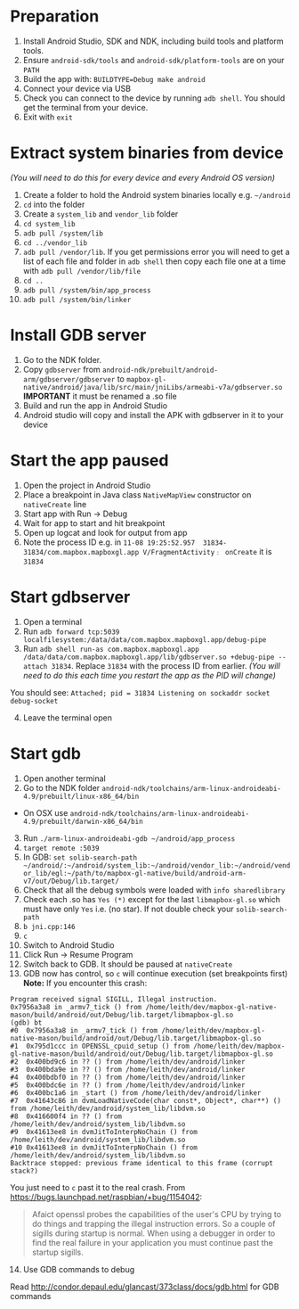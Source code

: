 # Preparation

1. Install Android Studio, SDK and NDK, including build tools and platform tools.
2. Ensure `android-sdk/tools` and `android-sdk/platform-tools` are on your `PATH`
2. Build the app with: `BUILDTYPE=Debug make android`
3. Connect your device via USB
4. Check you can connect to the device by running `adb shell`. You should get the terminal from your device.
5. Exit with `exit`

# Extract system binaries from device
_(You will need to do this for every device and every Android OS version)_

1. Create a folder to hold the Android system binaries locally e.g. `~/android`
2. `cd` into the folder
3. Create a `system_lib` and `vendor_lib` folder
4. `cd system_lib`
5. `adb pull /system/lib`
6. `cd ../vendor_lib`
7. `adb pull /vendor/lib`. If you get permissions error you will need to get a list of each file and folder in `adb shell` then copy each file one at a time with `adb pull /vendor/lib/file`
8. `cd ..`
9. `adb pull /system/bin/app_process`
9. `adb pull /system/bin/linker`

# Install GDB server

1. Go to the NDK folder.
2. Copy `gdbserver` from `android-ndk/prebuilt/android-arm/gdbserver/gdbserver` to `mapbox-gl-native/android/java/lib/src/main/jniLibs/armeabi-v7a/gdbserver.so`
**IMPORTANT** it must be renamed a .so file
3. Build and run the app in Android Studio
4. Android studio will copy and install the APK with gdbserver in it to your device

# Start the app paused

1. Open the project in Android Studio
2. Place a breakpoint in Java class `NativeMapView` constructor on `nativeCreate` line
3. Start app with Run -> Debug
4. Wait for app to start and hit breakpoint
5. Open up logcat and look for output from app
6. Note the process ID e.g. in `11-08 19:25:52.957  31834-31834/com.mapbox.mapboxgl.app V/FragmentActivity﹕ onCreate` it is `31834`

# Start gdbserver

1. Open a terminal
2. Run `adb forward tcp:5039 localfilesystem:/data/data/com.mapbox.mapboxgl.app/debug-pipe`
3. Run `adb shell run-as com.mapbox.mapboxgl.app /data/data/com.mapbox.mapboxgl.app/lib/gdbserver.so +debug-pipe --attach 31834`. Replace `31834` with the process ID from earlier.
_(You will need to do this each time you restart the app as the PID will change)_

You should see:
`Attached; pid = 31834
Listening on sockaddr socket debug-socket`

4. Leave the terminal open

# Start gdb

1. Open another terminal
2. Go to the NDK folder `android-ndk/toolchains/arm-linux-androideabi-4.9/prebuilt/linux-x86_64/bin`
- On OSX use `android-ndk/toolchains/arm-linux-androideabi-4.9/prebuilt/darwin-x86_64/bin`
3. Run `./arm-linux-androideabi-gdb ~/android/app_process`
4. `target remote :5039`
5. In GDB: `set solib-search-path ~/android/:~/android/system_lib:~/android/vendor_lib:~/android/vendor_lib/egl:~/path/to/mapbox-gl-native/build/android-arm-v7/out/Debug/lib.target/`
6. Check that all the debug symbols were loaded with `info sharedlibrary`
7. Check each .so has `Yes (*)` except for the last `libmapbox-gl.so` which must have only `Yes` i.e. (no star). If not double check your `solib-search-path`
8. `b jni.cpp:146`
9. `c`
10. Switch to Android Studio
11. Click Run -> Resume Program
12. Switch back to GDB. It should be paused at `nativeCreate`
13. GDB now has control, so `c` will continue execution (set breakpoints first)
**Note:**
If you encounter this crash:
```
Program received signal SIGILL, Illegal instruction.
0x7956a3a8 in _armv7_tick () from /home/leith/dev/mapbox-gl-native-mason/build/android/out/Debug/lib.target/libmapbox-gl.so
(gdb) bt
#0  0x7956a3a8 in _armv7_tick () from /home/leith/dev/mapbox-gl-native-mason/build/android/out/Debug/lib.target/libmapbox-gl.so
#1  0x795d1ccc in OPENSSL_cpuid_setup () from /home/leith/dev/mapbox-gl-native-mason/build/android/out/Debug/lib.target/libmapbox-gl.so
#2  0x400bd9c6 in ?? () from /home/leith/dev/android/linker
#3  0x400bda9e in ?? () from /home/leith/dev/android/linker
#4  0x400bdbf0 in ?? () from /home/leith/dev/android/linker
#5  0x400bdc6e in ?? () from /home/leith/dev/android/linker
#6  0x400bc1a6 in _start () from /home/leith/dev/android/linker
#7  0x41643c86 in dvmLoadNativeCode(char const*, Object*, char**) () from /home/leith/dev/android/system_lib/libdvm.so
#8  0x416600f4 in ?? () from /home/leith/dev/android/system_lib/libdvm.so
#9  0x41613ee8 in dvmJitToInterpNoChain () from /home/leith/dev/android/system_lib/libdvm.so
#10 0x41613ee8 in dvmJitToInterpNoChain () from /home/leith/dev/android/system_lib/libdvm.so
Backtrace stopped: previous frame identical to this frame (corrupt stack?)
```
You just need to `c` past it to the real crash. From https://bugs.launchpad.net/raspbian/+bug/1154042:
> Afaict openssl probes the capabilities of the user's CPU by trying to do things and trapping the illegal instruction errors. So a couple of sigills during startup is normal. When using a debugger in order to find the real failure in your application you must continue past the startup sigills.
14. Use GDB commands to debug

Read http://condor.depaul.edu/glancast/373class/docs/gdb.html for GDB commands